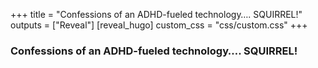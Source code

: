 +++
title = "Confessions of an ADHD-fueled technology…. SQUIRREL!"
outputs = ["Reveal"]
[reveal_hugo]
custom_css = "css/custom.css"
+++

### Confessions of an ADHD-fueled technology…. SQUIRREL!

